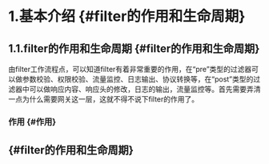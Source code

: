 # 1.基本介绍 {#filter的作用和生命周期}

## 1.1.filter的作用和生命周期 {#filter的作用和生命周期}

由filter工作流程点，可以知道filter有着非常重要的作用，在“pre”类型的过滤器可以做参数校验、权限校验、流量监控、日志输出、协议转换等，在“post”类型的过滤器中可以做响应内容、响应头的修改，日志的输出，流量监控等。首先需要弄清一点为什么需要网关这一层，这就不得不说下filter的作用了。

### 作用 {#作用}

##  {#filter的作用和生命周期}



